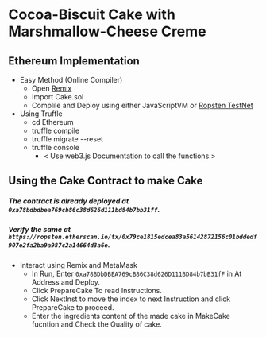 # Cocoa-Biscuit Cake with Marshmallow-Cheese Creme

## Ethereum Implementation

* Easy Method (Online Compiler)
    * Open [Remix](https://remix.ethereum.org)
    * Import Cake.sol
    * Complile and Deploy using either JavaScriptVM or [Ropsten TestNet](https://medium.com/swlh/deploy-smart-contracts-on-ropsten-testnet-through-ethereum-remix-233cd1494b4b)
* Using Truffle
    * cd Ethereum
    * truffle compile
    * truffle migrate --reset
    * truffle console
        * < Use web3.js Documentation to call the functions.>

## Using the Cake Contract to make Cake
 ##### The contract is already deployed at ` 0xa78bdbdbea769cb86c38d626d111bd84b7bb31ff `.
 ##### Verify the same at `https://ropsten.etherscan.io/tx/0x79ce1815edcea83a56142872156c01bddedf907e2fa2ba9a987c2a14664d3a6e`.

* Interact using Remix and MetaMask
    * In Run, Enter `0xa78BDbDBEA769cB86C38d626D111BD84b7bB31fF` in At Address and Deploy.
    * Click PrepareCake To read Instructions.
    * Click NextInst to move the index to next Instruction and click PrepareCake to proceed.
    * Enter the ingredients content of the made cake in MakeCake fucntion and Check the Quality of cake.

